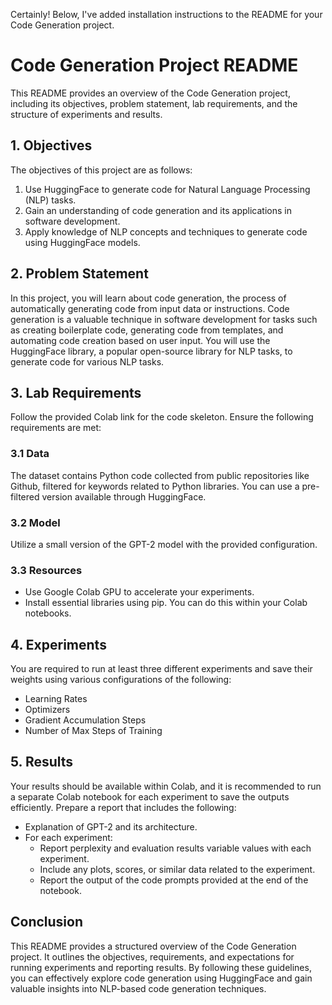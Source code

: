 Certainly! Below, I've added installation instructions to the README for your Code Generation project.

# Code Generation Project README

This README provides an overview of the Code Generation project, including its objectives, problem statement, lab requirements, and the structure of experiments and results.

## 1. Objectives
The objectives of this project are as follows:
1. Use HuggingFace to generate code for Natural Language Processing (NLP) tasks.
2. Gain an understanding of code generation and its applications in software development.
3. Apply knowledge of NLP concepts and techniques to generate code using HuggingFace models.

## 2. Problem Statement
In this project, you will learn about code generation, the process of automatically generating code from input data or instructions. Code generation is a valuable technique in software development for tasks such as creating boilerplate code, generating code from templates, and automating code creation based on user input. You will use the HuggingFace library, a popular open-source library for NLP tasks, to generate code for various NLP tasks.

## 3. Lab Requirements
Follow the provided Colab link for the code skeleton. Ensure the following requirements are met:

### 3.1 Data
The dataset contains Python code collected from public repositories like Github, filtered for keywords related to Python libraries. You can use a pre-filtered version available through HuggingFace.

### 3.2 Model
Utilize a small version of the GPT-2 model with the provided configuration.

### 3.3 Resources
- Use Google Colab GPU to accelerate your experiments.
- Install essential libraries using pip. You can do this within your Colab notebooks.

## 4. Experiments
You are required to run at least three different experiments and save their weights using various configurations of the following:
- Learning Rates
- Optimizers
- Gradient Accumulation Steps
- Number of Max Steps of Training

## 5. Results
Your results should be available within Colab, and it is recommended to run a separate Colab notebook for each experiment to save the outputs efficiently. Prepare a report that includes the following:

- Explanation of GPT-2 and its architecture.
- For each experiment:
  - Report perplexity and evaluation results variable values with each experiment.
  - Include any plots, scores, or similar data related to the experiment.
  - Report the output of the code prompts provided at the end of the notebook.

## Conclusion
This README provides a structured overview of the Code Generation project. It outlines the objectives, requirements, and expectations for running experiments and reporting results. By following these guidelines, you can effectively explore code generation using HuggingFace and gain valuable insights into NLP-based code generation techniques.
